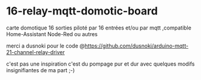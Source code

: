 # 16-relay-mqtt-domotic-board
carte domotique 16 sorties piloté par 16 entrées et/ou par mqtt ,compatible Home-Assistant Node-Red ou autres

merci a dusnoki pour le code @https://github.com/dusnoki/arduino-mqtt-21-channel-relay-driver

c'est pas une inspiration c'est du pompage pur et dur avec quelques modifs insignifiantes de ma part ;-)

